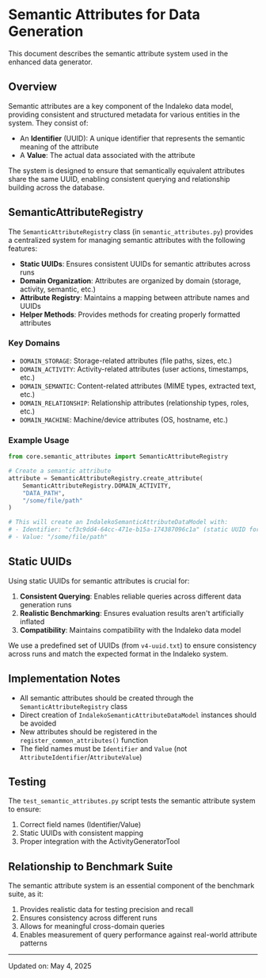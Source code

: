 # Semantic Attributes for Data Generation

This document describes the semantic attribute system used in the enhanced data generator.

## Overview

Semantic attributes are a key component of the Indaleko data model, providing consistent and structured metadata for various entities in the system. They consist of:

- An **Identifier** (UUID): A unique identifier that represents the semantic meaning of the attribute
- A **Value**: The actual data associated with the attribute

The system is designed to ensure that semantically equivalent attributes share the same UUID, enabling consistent querying and relationship building across the database.

## SemanticAttributeRegistry

The `SemanticAttributeRegistry` class (in `semantic_attributes.py`) provides a centralized system for managing semantic attributes with the following features:

- **Static UUIDs**: Ensures consistent UUIDs for semantic attributes across runs
- **Domain Organization**: Attributes are organized by domain (storage, activity, semantic, etc.)
- **Attribute Registry**: Maintains a mapping between attribute names and UUIDs
- **Helper Methods**: Provides methods for creating properly formatted attributes

### Key Domains

- `DOMAIN_STORAGE`: Storage-related attributes (file paths, sizes, etc.)
- `DOMAIN_ACTIVITY`: Activity-related attributes (user actions, timestamps, etc.)
- `DOMAIN_SEMANTIC`: Content-related attributes (MIME types, extracted text, etc.)
- `DOMAIN_RELATIONSHIP`: Relationship attributes (relationship types, roles, etc.)
- `DOMAIN_MACHINE`: Machine/device attributes (OS, hostname, etc.)

### Example Usage

```python
from core.semantic_attributes import SemanticAttributeRegistry

# Create a semantic attribute
attribute = SemanticAttributeRegistry.create_attribute(
    SemanticAttributeRegistry.DOMAIN_ACTIVITY,
    "DATA_PATH",
    "/some/file/path"
)

# This will create an IndalekoSemanticAttributeDataModel with:
# - Identifier: "cf3c9dd4-64cc-471e-b15a-174387096c1a" (static UUID for DATA_PATH)
# - Value: "/some/file/path"
```

## Static UUIDs

Using static UUIDs for semantic attributes is crucial for:

1. **Consistent Querying**: Enables reliable queries across different data generation runs
2. **Realistic Benchmarking**: Ensures evaluation results aren't artificially inflated
3. **Compatibility**: Maintains compatibility with the Indaleko data model

We use a predefined set of UUIDs (from `v4-uuid.txt`) to ensure consistency across runs and match the expected format in the Indaleko system.

## Implementation Notes

- All semantic attributes should be created through the `SemanticAttributeRegistry` class
- Direct creation of `IndalekoSemanticAttributeDataModel` instances should be avoided
- New attributes should be registered in the `register_common_attributes()` function
- The field names must be `Identifier` and `Value` (not `AttributeIdentifier`/`AttributeValue`)

## Testing

The `test_semantic_attributes.py` script tests the semantic attribute system to ensure:

1. Correct field names (Identifier/Value)
2. Static UUIDs with consistent mapping
3. Proper integration with the ActivityGeneratorTool

## Relationship to Benchmark Suite

The semantic attribute system is an essential component of the benchmark suite, as it:

1. Provides realistic data for testing precision and recall
2. Ensures consistency across different runs
3. Allows for meaningful cross-domain queries
4. Enables measurement of query performance against real-world attribute patterns

---

Updated on: May 4, 2025
